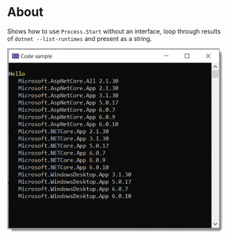 ﻿# About

Shows how to use `Process.Start` without an interface, loop through results of `dotnet --list-runtimes` and present as a string.

![F1](assets/f1.png)